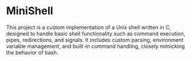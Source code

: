 # MiniShell
This project is a custom implementation of a Unix shell written in C, designed to handle basic shell functionality such as command execution, pipes, redirections, and signals. It includes custom parsing, environment variable management, and built-in command handling, closely mimicking the behavior of bash.
